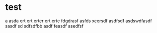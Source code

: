 # test
a
asda
ert
ert
erter
ert
erte
fdgdrasf
asfds
xcersdf
asdfsdf
asdswdfasdf
sasdf
sd
sdfsdfbb
asdf
feasdf
asedfsf
